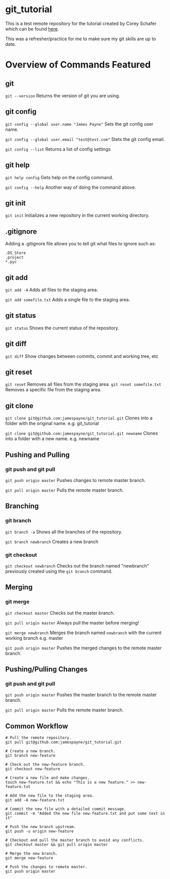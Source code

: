 # git_tutorial

This is a test remote repository for the tutorial created by Corey Schafer which can be found [here](https://www.youtube.com/watch?v=HVsySz-h9r4&t=175s).

This was a refresher/practice for me to make sure my git skills are up to date.

# Overview of Commands Featured

## git

`git --version` Returns the version of git you are using.

## git config

`git config --global user.name "James Payne"` Sets the git config user name.

`git config --global user.email "test@test.com"` Stets the git config email.

`git config --list` Returns a list of config settings

## git help

`git help config` Gets help on the config command.

`git config --help` Another way of doing the command above.

## git init

`git init` Initializes a new repository in the current working directory.

## .gitignore

Adding a .gitignore file allows you to tell git what files to ignore such as:

    .DS_Store
    .project
    *.pyc

## git add

`git add -A` Adds all files to the staging area.

`git add somefile.txt` Adds a single file to the staging area.

## git status

`git status` Shows the current status of the repository.

## git diff

`git diff` Show changes between commits, commit and working tree, etc 

## git reset

`git reset` Removes all files from the staging area.
`git reset somefile.txt` Removes a specific file from the staging area.

## git clone

`git clone git@github.com:jamespayne/git_tutorial.git` Clones into a folder with the original name. e.g. git_tutorial

`git clone git@github.com:jamespayne/git_tutorial.git newname` Clones into a folder with a new name. e.g. newname

## Pushing and Pulling

### git push and git pull

`git push origin master` Pushes changes to remote master branch.

`git pull origin master` Pulls the remote master branch.

## Branching

### git branch

`git branch -a` Shows all the branches of the repository.

`git branch newbranch` Creates a new branch

### git checkout

`git checkout newbranch` Checks out the branch named "newbranch" previously created using the `git branch` command.

## Merging

### git merge

`git checkout master` Checks out the master branch.

`git pull origin master` Always pull the master before merging!

`git merge newbranch` Merges the branch named `newbranch` with the current working branch e.g. master

`git push origin master` Pushes the merged changes to the remote master branch.

## Pushing/Pulling Changes

### git push and git pull

`git push origin master` Pushes the master branch to the remote master branch.

`git pull origin master` Pulls the remote master branch.

## Common Workflow

    # Pull the remote repository.
    git pull git@github.com:jamespayne/git_tutorial.git

    # Create a new branch.
    git branch new-feature

    # Check out the new-feature branch.
    git checkout new-feature

    # Create a new file and make changes.
    touch new-feature.txt && echo "This is a new feature." >> new-feature.txt

    # Add the new file to the staging area.
    git add -A new-feature.txt

    # Commit the new file with a detailed commit message.
    git commit -m "Added the new file new-feature.txt and put some text in it"

    # Push the new branch upstream.
    git push -u origin new-feature

    # Checkout and pull the master branch to avoid any conflicts.
    git checkout master && git pull origin master

    # Merge the new branch.
    git merge new-feature

    # Push the changes to remote master.
    git push origin master
















